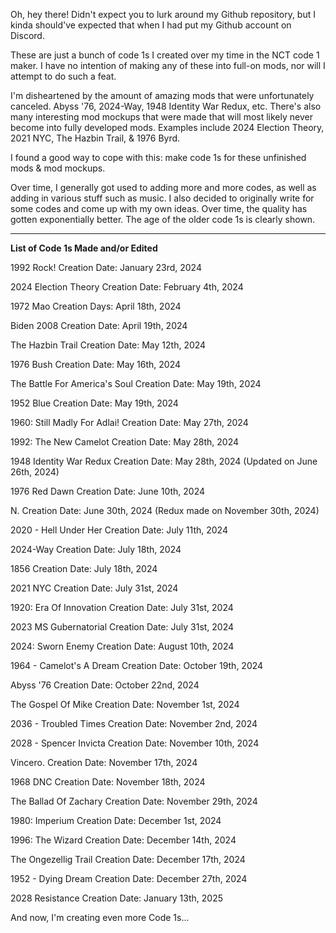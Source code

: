 Oh, hey there! Didn't expect you to lurk around my Github repository, but I kinda should've expected that when I had put my Github account on Discord.

These are just a bunch of code 1s I created over my time in the NCT code 1 maker. I have no intention of making any of these into full-on mods, nor will I attempt to do such a feat.

I'm disheartened by the amount of amazing mods that were unfortunately canceled. Abyss '76, 2024-Way, 1948 Identity War Redux, etc. There's also many interesting mod mockups that were made that will most likely never become into fully developed mods. Examples include 2024 Election Theory, 2021 NYC, The Hazbin Trail, & 1976 Byrd.

I found a good way to cope with this: make code 1s for these unfinished mods & mod mockups.

Over time, I generally got used to adding more and more codes, as well as adding in various stuff such as music. I also decided to originally write for some codes and come up with my own ideas. Over time, the quality has gotten exponentially better. The age of the older code 1s is clearly shown.

---------

**List of Code 1s Made and/or Edited**

1992 Rock!
Creation Date: January 23rd, 2024

2024 Election Theory
Creation Date: February 4th, 2024

1972 Mao
Creation Days: April 18th, 2024

Biden 2008
Creation Date: April 19th, 2024

The Hazbin Trail
Creation Date: May 12th, 2024

1976 Bush
Creation Date: May 16th, 2024

The Battle For America's Soul
Creation Date: May 19th, 2024

1952 Blue
Creation Date: May 19th, 2024

1960: Still Madly For Adlai!
Creation Date: May 27th, 2024

1992: The New Camelot
Creation Date: May 28th, 2024

1948 Identity War Redux
Creation Date: May 28th, 2024 (Updated on June 26th, 2024)

1976 Red Dawn
Creation Date: June 10th, 2024

N.
Creation Date: June 30th, 2024 (Redux made on November 30th, 2024)

2020 - Hell Under Her
Creation Date: July 11th, 2024

2024-Way
Creation Date: July 18th, 2024

1856
Creation Date: July 18th, 2024

2021 NYC
Creation Date: July 31st, 2024

1920: Era Of Innovation
Creation Date: July 31st, 2024

2023 MS Gubernatorial
Creation Date: July 31st, 2024

2024: Sworn Enemy
Creation Date: August 10th, 2024

1964 - Camelot's A Dream
Creation Date: October 19th, 2024

Abyss '76
Creation Date: October 22nd, 2024

The Gospel Of Mike
Creation Date: November 1st, 2024

2036 - Troubled Times
Creation Date: November 2nd, 2024

2028 - Spencer Invicta
Creation Date: November 10th, 2024

Vincero.
Creation Date: November 17th, 2024

1968 DNC
Creation Date: November 18th, 2024

The Ballad Of Zachary
Creation Date: November 29th, 2024

1980: Imperium
Creation Date: December 1st, 2024

1996: The Wizard
Creation Date: December 14th, 2024

The Ongezellig Trail
Creation Date: December 17th, 2024

1952 - Dying Dream
Creation Date: December 27th, 2024

2028 Resistance
Creation Date: January 13th, 2025

And now, I'm creating even more Code 1s...
